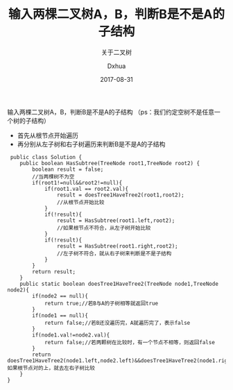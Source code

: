 ﻿---
layout:     post                    # 使用的布局（不需要改）
title:     输入两棵二叉树A，B，判断B是不是A的子结构               # 标题 
subtitle:   关于二叉树                #副标题
date:       2017-08-31              # 时间
author:     Dxhua                      # 作者
header-img: img/tag-bg.jpg    #这篇文章标题背景图片
catalog: true                       # 是否归档
tags:                               #标签
    - Java
    - 二叉树
---
输入两棵二叉树A，B，判断B是不是A的子结构
（ps：我们约定空树不是任意一个树的子结构）

 - 首先从根节点开始遍历
 - 再分别从左子树和右子树遍历来判断B是不是A的子结构
 

```
 public class Solution {
    public boolean HasSubtree(TreeNode root1,TreeNode root2) {
        boolean result = false;
        //当两棵树不为空
        if(root1!=null&&root2!=null){
            if(root1.val == root2.val){
                result = doesTree1HaveTree2(root1,root2);
                //从根节点开始比较
            }
            if(!result){
                result = HasSubtree(root1.left,root2);
                //如果根节点不符合，从左子树开始比较
            }
            if(!result){
                result = HasSubtree(root1.right,root2);
                //左子树不符合，就从右子树来判断是不是子结构
            }
        }
        return result;
    }
    public static boolean doesTree1HaveTree2(TreeNode node1,TreeNode node2){
        if(node2 == null){
            return true;//若B与A的子树相等就返回true
        }
        if(node1 == null){
            return false;//若B还没遍历完，A就遍历完了，表示false
        }
        if(node1.val!=node2.val){
            return false;//若两颗树在比较时，有一个节点不相等，则返回false
        }
        return doesTree1HaveTree2(node1.left,node2.left)&&doesTree1HaveTree2(node1.right,node2.right);//如果根节点对的上，就去左右子树比较
    }
}
```
